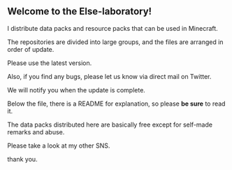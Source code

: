 <h2>Welcome to the Else-laboratory!</h2>

I distribute data packs and resource packs that can be used in Minecraft.

The repositories are divided into large groups, and the files are arranged in order of update.

Please use the latest version.

Also, if you find any bugs, please let us know via direct mail on Twitter.

We will notify you when the update is complete.

Below the file, there is a README for explanation, so please **be sure** to read it.

The data packs distributed here are basically free except for self-made remarks and abuse.

Please take a look at my other SNS.

thank you.
